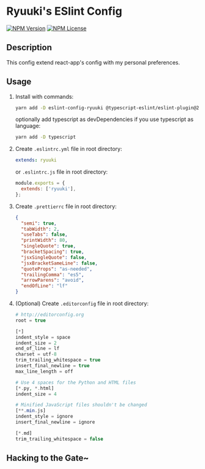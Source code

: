 # Ryuuki's ESlint Config

[![NPM Version][npm-image]][npm-url]
[![NPM License][license-image]][license-url]

  <!-- [![NPM Downloads][downloads-image]][downloads-url] -->

## Description

This config extend react-app's config with my personal preferences.

## Usage

1. Install with commands:

   ```bash
   yarn add -D eslint-config-ryuuki @typescript-eslint/eslint-plugin@2.x @typescript-eslint/parser@2.x babel-eslint@10.x eslint@6.x eslint-config-prettier@6.x eslint-plugin-flowtype@4.x eslint-plugin-import@2.x eslint-plugin-jsx-a11y@6.x eslint-plugin-prettier@3.x eslint-plugin-react@7.x eslint-plugin-react-hooks@2.x prettier@1.x
   ```

   optionally add typescript as devDependencies if you use typescript as language:

   ```bash
   yarn add -D typescript
   ```

2. Create `.eslintrc.yml` file in root directory:

   ```yaml
   extends: ryuuki
   ```

   or `.eslintrc.js` file in root directory:

   ```js
   module.exports = {
     extends: ['ryuuki'],
   };
   ```

3. Create `.prettierrc` file in root directory:

   ```json
   {
     "semi": true,
     "tabWidth": 2,
     "useTabs": false,
     "printWidth": 80,
     "singleQuote": true,
     "bracketSpacing": true,
     "jsxSingleQuote": false,
     "jsxBracketSameLine": false,
     "quoteProps": "as-needed",
     "trailingComma": "es5",
     "arrowParens": "avoid",
     "endOfLine": "lf"
   }
   ```

4. (Optional) Create `.editorconfig` file in root directory:

   ```php
   # http://editorconfig.org
   root = true

   [*]
   indent_style = space
   indent_size = 2
   end_of_line = lf
   charset = utf-8
   trim_trailing_whitespace = true
   insert_final_newline = true
   max_line_length = off

   # Use 4 spaces for the Python and HTML files
   [*.py, *.html]
   indent_size = 4

   # Minified JavaScript files shouldn't be changed
   [**.min.js]
   indent_style = ignore
   insert_final_newline = ignore

   [*.md]
   trim_trailing_whitespace = false
   ```

## Hacking to the Gate~

<!-- VARIABLES -->

[npm-image]: https://img.shields.io/npm/v/eslint-config-ryuuki.svg
[npm-url]: https://www.npmjs.com/package/eslint-config-ryuuki
[license-image]: https://img.shields.io/npm/l/eslint-config-ryuuki.svg?registry_uri=https%3A%2F%2Fregistry.npmjs.com
[license-url]: https://github.com/ryuukibeat/eslint-config-ryuuki/blob/master/LICENSE

